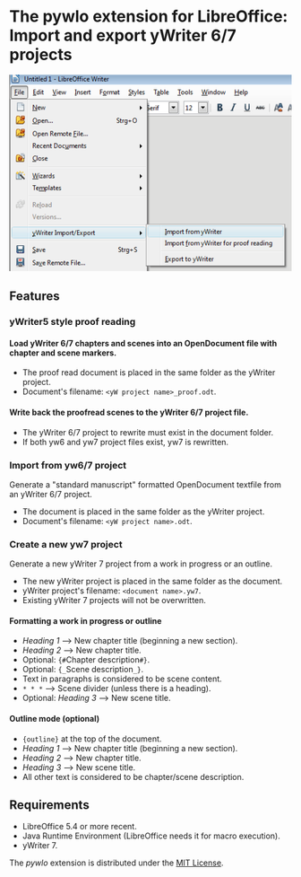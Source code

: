 # The pywlo extension for LibreOffice: Import and export yWriter 6/7 projects 

![Screenshot: Menu in LibreOffice](https://raw.githubusercontent.com/peter88213/pywlo/master/docs/Screenshots/lo_menu.png)

## Features

### yWriter5 style proof reading

#### Load yWriter 6/7 chapters and scenes into an OpenDocument file with chapter and scene markers. 

* The proof read document is placed in the same folder as the yWriter project.
* Document's filename: `<yW project name>_proof.odt`.

#### Write back the proofread scenes to the yWriter 6/7 project file.

* The yWriter 6/7 project to rewrite must exist in the document folder.
* If both yw6 and yw7 project files exist, yw7 is rewritten. 

### Import from yw6/7 project 

Generate a "standard manuscript" formatted OpenDocument textfile from an yWriter 6/7 project.

* The document is placed in the same folder as the yWriter project.
* Document's filename: `<yW project name>.odt`.


### Create a new yw7 project 

Generate a new yWriter 7 project from a work in progress or an outline.

* The new yWriter project is placed in the same folder as the document.
* yWriter project's filename: `<document name>.yw7`.
* Existing yWriter 7 projects will not be overwritten.


#### Formatting a work in progress or outline

* _Heading 1_  -->  New chapter title (beginning a new section).
* _Heading 2_  -->  New chapter title.
* Optional: `{#`Chapter description`#}`.
* Optional: `{_`Scene description`_}`.
* Text in paragraphs is considered to be scene content.
* `* * *`  -->  Scene divider (unless there is a heading).
* Optional: _Heading 3_  -->  New scene title.

#### Outline mode (optional)

* `{outline}` at the top of the document.
* _Heading 1_  -->  New chapter title (beginning a new section).
* _Heading 2_  -->  New chapter title.
* _Heading 3_  -->  New scene title.
* All other text is considered to be chapter/scene description.
 
## Requirements

* LibreOffice 5.4 or more recent.
* Java Runtime Environment (LibreOffice needs it for macro execution).
* yWriter 7. 

The  _pywlo_  extension is distributed under the [MIT License](http://www.opensource.org/licenses/mit-license.php).
